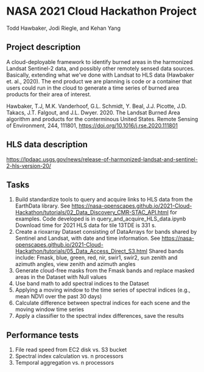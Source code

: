 # NASA 2021 Cloud Hackathon Project

Todd Hawbaker, Jodi Riegle, and Kehan Yang

## Project description
A cloud-deployable framework to identify burned areas in the harmonized Landsat Sentinel-2 data, and possibly other remotely sensed data sources.  Basically, extending what we've done with Landsat to HLS data (Hawbaker et. al., 2020).  The end product we are planning is code or a container that users could run in the cloud to generate a time series of burned area products for their area of interest.

Hawbaker, T.J, M.K. Vanderhoof, G.L. Schmidt, Y. Beal, J.J. Picotte, J.D. Takacs, J.T. Falgout, and J.L. Dwyer. 2020. The Landsat Burned Area algorithm and products for the conterminous United States. Remote Sensing of Environment, 244, 111801, https://doi.org/10.1016/j.rse.2020.111801

## HLS data description
https://lpdaac.usgs.gov/news/release-of-harmonized-landsat-and-sentinel-2-hls-version-20/

## Tasks
1. Build standardize tools to query and acquire links to HLS data from the EarthData library.  See https://nasa-openscapes.github.io/2021-Cloud-Hackathon/tutorials/02_Data_Discovery_CMR-STAC_API.html for examples.  Code developed is in query_and_acquire_HLS_data.ipynb  Download time for 2021 HLS data for tile 13TDE is 331 s.
2. Create a rioxarray Dataset consisting of DataArrays for bands shared by Sentinel and Landsat, with date and time information.  See https://nasa-openscapes.github.io/2021-Cloud-Hackathon/tutorials/05_Data_Access_Direct_S3.html
  Shared bands include: Fmask, blue, green, red, nir, swir1, swir2, sun zenith and azimuth angles, view zenith and azimuth angles
3. Generate cloud-free masks from the Fmask bands and replace masked areas in the Dataset with Null values
4. Use band math to add spectral indices to the Dataset
5. Applying a moving window to the time series of spectral indices (e.g., mean NDVI over the past 30 days)
6. Calculate difference between spectral indices for each scene and the moving window time series
7. Apply a classifier to the spectral index differences, save the results

## Performance tests
1. File read speed from EC2 disk vs. S3 bucket
2. Spectral index calculation vs. n processors
3. Temporal aggregation vs. n processors
